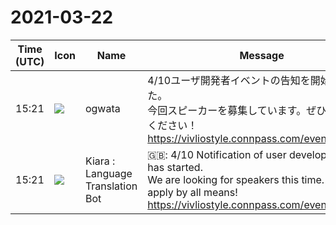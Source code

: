 # 2021-03-22

|Time (UTC)|Icon|Name|Message|
|---|---|---|---|
|15:21|![](https://avatars.slack-edge.com/2019-11-22/845042642576_070441337abaca9fb7b3_72.png)|ogwata|4/10ユーザ開発者イベントの告知を開始しました。<br>今回スピーカーを募集しています。ぜひ、ご応募ください！<br><https://vivliostyle.connpass.com/event/208401/>|
|15:21|![](https://avatars.slack-edge.com/2021-03-01/1807880975282_5c8ad89e782096649baa_72.png)|Kiara : Language Translation Bot|🇬🇧: 4/10 Notification of user developer event has started.<br>We are looking for speakers this time. Please apply by all means!<br><https://vivliostyle.connpass.com/event/208401/>|
